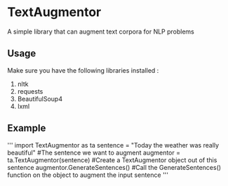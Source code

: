 # TextAugmentor
A simple library that can augment text corpora for NLP problems

## Usage
Make sure you have the following libraries installed :
1. nltk
2. requests
3. BeautifulSoup4
4. lxml

## Example

'''
import TextAugmentor as ta
sentence = "Today the weather was really beautiful" #The sentence we want to augment
augmentor = ta.TextAugmentor(sentence) #Create a TextAugmentor object out of this sentence
augmentor.GenerateSentences() #Call the GenerateSentences() function on the object to augment the input sentence
'''
